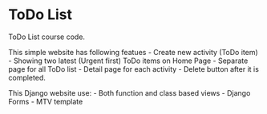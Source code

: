 # ToDo List

ToDo List course code.

This simple website has following featues
    - Create new activity (ToDo item)
    - Showing two latest (Urgent first) ToDo items on Home Page
    - Separate page for all ToDo list
    - Detail page for each activity
    - Delete button after it is completed.

This Django website use:
    - Both function and class based views
    - Django Forms
    - MTV template

